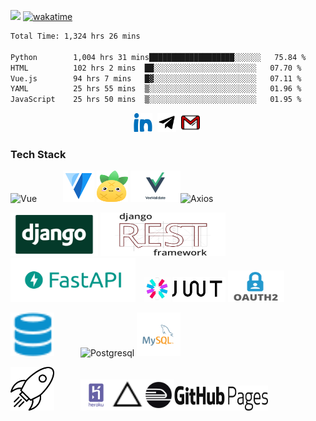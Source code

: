 ![](https://komarev.com/ghpvc/?username=notarious2)
[![wakatime](https://wakatime.com/badge/user/0c616174-c7c1-48f6-9407-9ec3030219ab.svg)](https://wakatime.com/@0c616174-c7c1-48f6-9407-9ec3030219ab)

<!--START_SECTION:waka-->

```txt
Total Time: 1,324 hrs 26 mins

Python        1,004 hrs 31 mins███████████████████░░░░░░   75.84 %
HTML          102 hrs 2 mins  ██░░░░░░░░░░░░░░░░░░░░░░░   07.70 %
Vue.js        94 hrs 7 mins   █▓░░░░░░░░░░░░░░░░░░░░░░░   07.11 %
YAML          25 hrs 55 mins  ▒░░░░░░░░░░░░░░░░░░░░░░░░   01.96 %
JavaScript    25 hrs 50 mins  ▒░░░░░░░░░░░░░░░░░░░░░░░░   01.95 %
```

<!--END_SECTION:waka-->


<p align="center">
	<a href="https://www.linkedin.com/in/bekzod-mirahmedov-cfa-79b5b055"><img src="imgs/linkedin.svg" alt="LinkedIn" style="width:30px; height: 30px;"></a>&nbsp;
	<a href="https://telegram.me/notarious2"><img src="imgs/telegram.svg" alt="Telegram" style="width:30px; height: 30px;"></a>&nbsp;
	<a href="mailto:notarious2@gmail.com"><img src="imgs/gmail.svg" alt="Gmail" style="width:30px; height: 30px;"></a>&nbsp;
	
</p>


### Tech Stack 

<img alt="Vue" width="70px" height="70px" src="https://upload.wikimedia.org/wikipedia/commons/9/95/Vue.js_Logo_2.svg"/>&emsp;&emsp;&emsp;<img alt="Vuetify" width="50px" height="50px" src="imgs/vuetify.svg"/> <img alt="Pinia" width="50px" height="50px" src="imgs/pinia.svg"/> <img alt="Veevalidate" width="80px" height="50px" src="imgs/veevalidate.webp"/><img alt="Axios" width="130px" height="30px" src="https://upload.wikimedia.org/wikipedia/commons/c/c8/Axios_logo_%282020%29.svg"/>


<img alt="Django" src="imgs/django.jpeg" width="140px" height="70px"/> <img alt="DRF" src="imgs/drf.png" width="200px" height="70px"/> <img alt="FastAPI" src="imgs/fastapi.png" width="200px" height="70px"/>&emsp;<img alt="jwt" src="imgs/jwt.png" width="130px" height="40px"/> <img alt="oauth" src="imgs/oauth2.png" width="90px" height="50px"/> 

<img alt="database" width="70px" height="70px" src="imgs/database.svg"/>&emsp;&emsp;&emsp;<img alt="Postgresql" src="https://upload.wikimedia.org/wikipedia/commons/2/29/Postgresql_elephant.svg" width="50px" height="50px" /> <img alt="Mysql" src="imgs/mysql.svg" width="70px" height="70px"/>

<img alt="deployment" width="70px" height="70px" src="imgs/deployment.svg"/>&emsp;&emsp;&emsp;<img alt="heroku" width="50px" height="50px" src="imgs/heroku.svg"/><img alt="vercel" width="50px" height="50px" src="imgs/vercel.svg"/><img alt="railway" width="50px" height="50px" src="imgs/railway.png"/><img alt="github-pages" width="150px" height="40px" src="imgs/gpages.png"/>

 
<!---
notarious2/notarious2 is a ✨ special ✨ repository because its `README.md` (this file) appears on your GitHub profile.
You can click the Preview link to take a look at your changes.
--->
